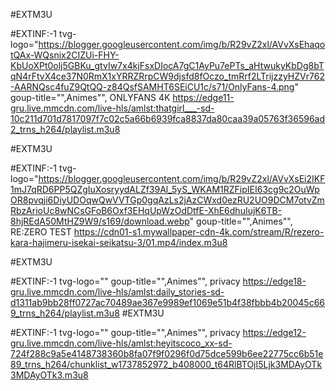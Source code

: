 #EXTM3U
 
#EXTINF:-1 tvg-logo="https://blogger.googleusercontent.com/img/b/R29vZ2xl/AVvXsEhaqotQAx-WQsnix2CIZUi-FHY-KbUoXPt0olj5GBKu_gtvIw7x4kjFsxDIocA7gC1AyPu7ePTs_aHtwukyKbDg8bTqN4rFtvX4ce37N0RmX1xYRRZRrpCW9djsfd8fOczo_tmRrf2LTrijzzyHZVr762-AARNQsc4fuZ9QtQQ-z84QsfSAMHT6SEiCU1c/s71/OnlyFans-4.png" goup-title="",Animes"", ONLYFANS 4K 
https://edge11-gru.live.mmcdn.com/live-hls/amlst:thatgirl___-sd-10c211d701d7817097f7c02c5a66b6939fca8837da80caa39a05763f36596ad2_trns_h264/playlist.m3u8


#EXTM3U
 
#EXTINF:-1 tvg-logo="https://blogger.googleusercontent.com/img/b/R29vZ2xl/AVvXsEi2IKF1mJ7qRD6PP5QZgIuXosryydALZf39Al_5yS_WKAM1RZFipIEI63cg9c2OuWpOR8pvqji6DiyUDOqwQwVVTGp0gqAzLs2jAzCWxd0ezRU2UO9DCM7otvZmRbzArioUc8wNCsGFoB6Oxf3EHqUpWzOdDtfE-XhE6dhuIujK6TB-8hjREdA50MtHZ9W9/s169/download.webp" goup-title="",Animes"", RE:ZERO TEST
https://cdn01-s1.mywallpaper-cdn-4k.com/stream/R/rezero-kara-hajimeru-isekai-seikatsu-3/01.mp4/index.m3u8

#EXTM3U
 
#EXTINF:-1 tvg-logo="" goup-title="",Animes"", privacy 
https://edge18-gru.live.mmcdn.com/live-hls/amlst:daily_stories-sd-d1311ab9bb28ff0727ac70489ae367e9989ef1069e51b4f38fbbb4b20045c669_trns_h264/playlist.m3u8
#EXTM3U
 
#EXTINF:-1 tvg-logo="" goup-title="",Animes"", privacy 
https://edge12-gru.live.mmcdn.com/live-hls/amlst:heyitscoco_xx-sd-724f288c9a5e4148738360b8fa07f9f0296f0d75dce599b6ee22775cc6b51e89_trns_h264/chunklist_w1737852972_b408000_t64RlBTOjI5Ljk3MDAyOTk3MDAyOTk3.m3u8
